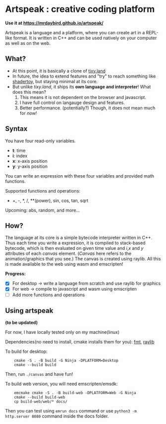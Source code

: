 # Artspeak : creative coding platform
**Use it at https://mrdaybird.github.io/artspeak/**

Artspeak is a language and a platform, where you can create art in a REPL-like format.
It is written in C++ and can be used natively on your computer as well as on the web.

## What?

- At this point, it is basically a clone of [tixy.land](https://tixy.land/)
- In future, the idea to extend features and "try" to reach something like [shadertoy](https://www.shadertoy.com/), but staying minimal at its core.
- But unlike *tixy.land*, it ships its **own language and interpreter**! What does this mean?
	1. This means it is not dependent on the browser and javascript. 
	2. I have full control on langauge design and features.
	3. Better performance. (potentially?) Though, it does not mean much for *now!*

## Syntax

You have four read-only variables. 

- **t**: time
- **i**: index
- **x**: x-axis position
- **y**: y-axis position

You can write an expression with these four variables and provided math functions.

Supported functions and operations:
- +, -, *, /, **(power), sin, cos, tan, sqrt

Upcoming:
abs, random, and more...

## How? 

The language at its core is a simple bytecode interpreter written in C++.
Thus each time you write a expression, it is compiled to stack-based bytecode, which is then evaluated on given time value and *i*,*x* and *y* attributes of each *canvas* element. (*Canvas* here refers to the animation/graphics that you see.)
The canvas is created using raylib. 
All this is made available to the web using wasm and emscripten!

**Progress:**

- [x] For desktop -> write a language from scratch and use raylib for graphics
- [x] For web -> compile to javascript and wasm using emscripten
- [ ] Add more functions and operations

## Using artspeak

**(to be updated)**

For now, I have locally tested only on my machine(linux)

Dependencies(no need to install, cmake installs them for you): [fmt](https://fmt.dev/), [raylib](https://www.raylib.com/)

To build for desktop:
```
	cmake -S . -B build -G Ninja -DPLATFORM=Desktop
	cmake --build build
```
Then, run `./canvas` and have fun!

To build web version, you will need emscripten/emsdk:
```
	emcmake cmake -S . -B build-web -DPLATFORM=Web -G Ninja
	cmake --build build-web
	cp build-web/web/* docs/
```
Then you can test using `emrun docs` command or use `python3 -m http.server 8080` command inside the docs folder.
